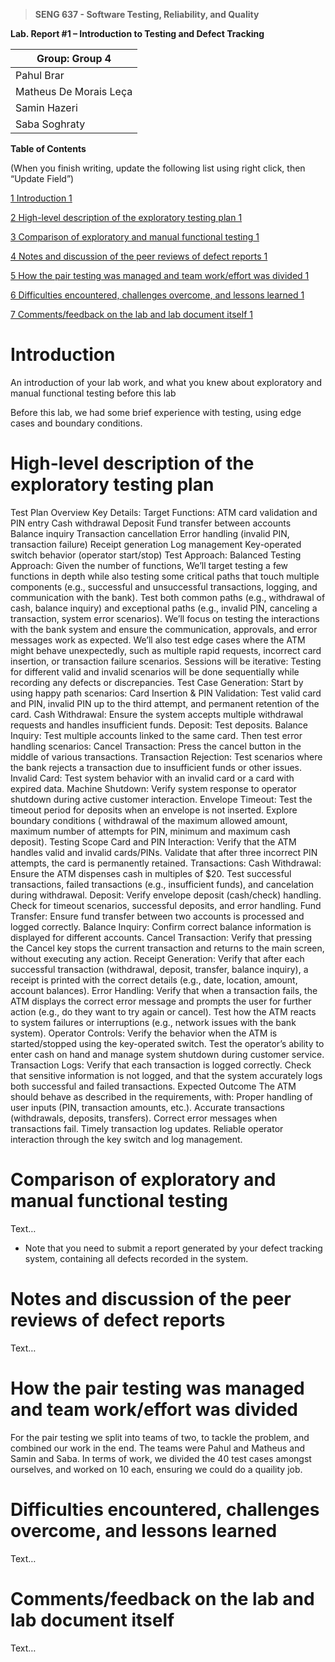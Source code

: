 >   **SENG 637 - Software Testing, Reliability, and Quality**

**Lab. Report \#1 – Introduction to Testing and Defect Tracking**

| Group: Group 4     |
|-----------------|
| Pahul Brar                |   
|  Matheus De Morais Leça            |   
| Samin Hazeri              |   
| Saba Soghraty               |   


**Table of Contents**

(When you finish writing, update the following list using right click, then
“Update Field”)

[1 Introduction	1](#_Toc439194677)

[2 High-level description of the exploratory testing plan	1](#_Toc439194678)

[3 Comparison of exploratory and manual functional testing	1](#_Toc439194679)

[4 Notes and discussion of the peer reviews of defect reports	1](#_Toc439194680)

[5 How the pair testing was managed and team work/effort was
divided	1](#_Toc439194681)

[6 Difficulties encountered, challenges overcome, and lessons
learned	1](#_Toc439194682)

[7 Comments/feedback on the lab and lab document itself	1](#_Toc439194683)

# Introduction

An introduction of your lab work, and what you knew about exploratory and manual
functional testing before this lab

Before this lab, we had some brief experience with testing, using edge cases and boundary conditions. 

# High-level description of the exploratory testing plan

Test Plan Overview
Key Details:
Target Functions:
ATM card validation and PIN entry
Cash withdrawal
Deposit
Fund transfer between accounts
Balance inquiry
Transaction cancellation
Error handling (invalid PIN, transaction failure)
Receipt generation
Log management
Key-operated switch behavior (operator start/stop)
Test Approach:
Balanced Testing Approach: Given the number of functions, We’ll target testing a few functions in depth while also testing some critical paths that touch multiple components (e.g., successful and unsuccessful transactions, logging, and communication with the bank).
Test both common paths (e.g., withdrawal of cash, balance inquiry) and exceptional paths (e.g., invalid PIN, canceling a transaction, system error scenarios).
We’ll focus on testing the interactions with the bank system and ensure the communication, approvals, and error messages work as expected.
We’ll also test edge cases where the ATM might behave unexpectedly, such as multiple rapid requests, incorrect card insertion, or transaction failure scenarios.
Sessions will be iterative: Testing for different valid and invalid scenarios will be done sequentially while recording any defects or discrepancies.
Test Case Generation:
Start by using happy path scenarios:
Card Insertion & PIN Validation: Test valid card and PIN, invalid PIN up to the third attempt, and permanent retention of the card.
Cash Withdrawal: Ensure the system accepts multiple withdrawal requests and handles insufficient funds.
Deposit: Test deposits.
Balance Inquiry: Test multiple accounts linked to the same card.
Then test error handling scenarios:
Cancel Transaction: Press the cancel button in the middle of various transactions.
Transaction Rejection: Test scenarios where the bank rejects a transaction due to insufficient funds or other issues.
Invalid Card: Test system behavior with an invalid card or a card with expired data.
Machine Shutdown: Verify system response to operator shutdown during active customer interaction.
Envelope Timeout: Test the timeout period for deposits when an envelope is not inserted.
Explore boundary conditions ( withdrawal of the maximum allowed amount, maximum number of attempts for PIN, minimum and maximum cash deposit).
Testing Scope
Card and PIN Interaction:
Verify that the ATM handles valid and invalid cards/PINs.
Validate that after three incorrect PIN attempts, the card is permanently retained.
Transactions:
Cash Withdrawal: Ensure the ATM dispenses cash in multiples of $20. Test successful transactions, failed transactions (e.g., insufficient funds), and cancelation during withdrawal.
Deposit: Verify envelope deposit (cash/check) handling. Check for timeout scenarios, successful deposits, and error handling.
Fund Transfer: Ensure fund transfer between two accounts is processed and logged correctly.
Balance Inquiry: Confirm correct balance information is displayed for different accounts.
Cancel Transaction:
Verify that pressing the Cancel key stops the current transaction and returns to the main screen, without executing any action.
Receipt Generation:
Verify that after each successful transaction (withdrawal, deposit, transfer, balance inquiry), a receipt is printed with the correct details (e.g., date, location, amount, account balances).
Error Handling:
Verify that when a transaction fails, the ATM displays the correct error message and prompts the user for further action (e.g., do they want to try again or cancel).
Test how the ATM reacts to system failures or interruptions (e.g., network issues with the bank system).
Operator Controls:
Verify the behavior when the ATM is started/stopped using the key-operated switch. Test the operator’s ability to enter cash on hand and manage system shutdown during customer service.
Transaction Logs:
Verify that each transaction is logged correctly. Check that sensitive information is not logged, and that the system accurately logs both successful and failed transactions.
Expected Outcome
The ATM should behave as described in the requirements, with:
Proper handling of user inputs (PIN, transaction amounts, etc.).
Accurate transactions (withdrawals, deposits, transfers).
Correct error messages when transactions fail.
Timely transaction log updates.
Reliable operator interaction through the key switch and log management.


# Comparison of exploratory and manual functional testing

Text…

-   Note that you need to submit a report generated by your defect tracking
    system, containing all defects recorded in the system.

# Notes and discussion of the peer reviews of defect reports

Text…

# How the pair testing was managed and team work/effort was divided 

For the pair testing we split into teams of two, to tackle the problem, and combined our work in the end. The teams were Pahul and Matheus and Samin and Saba.  In terms of work, we divided the 40 test cases amongst ourselves, and worked on 10 each, ensuring we could do a quaility job.

# Difficulties encountered, challenges overcome, and lessons learned

Text…

# Comments/feedback on the lab and lab document itself

Text…
